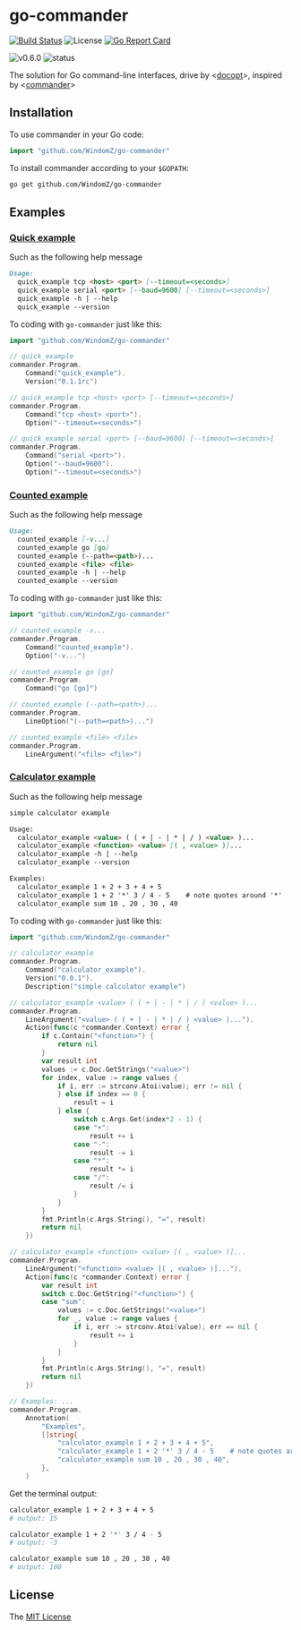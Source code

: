 # go-commander
[![Build Status](https://travis-ci.org/WindomZ/go-commander.svg?branch=master)](https://travis-ci.org/WindomZ/go-commander)
![License](https://img.shields.io/badge/license-MIT-green.svg)
[![Go Report Card](https://goreportcard.com/badge/github.com/WindomZ/go-commander)](https://goreportcard.com/report/github.com/WindomZ/go-commander)

![v0.6.0](https://img.shields.io/badge/version-v0.6.0-orange.svg)
![status](https://img.shields.io/badge/status-beta-yellow.svg)

The solution for Go command-line interfaces, 
drive by <[docopt](https://github.com/docopt/docopt.go)>, 
inspired by <[commander](https://github.com/tj/commander.js)>

## Installation

To use commander in your Go code:

```go
import "github.com/WindomZ/go-commander"
```

To install commander according to your `$GOPATH`:

```bash
go get github.com/WindomZ/go-commander
```

## Examples

### [Quick example](https://github.com/WindomZ/go-commander/blob/master/examples/quick_example/quick_example.go)

Such as the following help message

```markdown
Usage:
  quick_example tcp <host> <port> [--timeout=<seconds>]
  quick_example serial <port> [--baud=9600] [--timeout=<seconds>]
  quick_example -h | --help
  quick_example --version
```

To coding with `go-commander` just like this:

```go
import "github.com/WindomZ/go-commander"

// quick_example
commander.Program.
	Command("quick_example").
	Version("0.1.1rc")

// quick_example tcp <host> <port> [--timeout=<seconds>]
commander.Program.
	Command("tcp <host> <port>").
	Option("--timeout=<seconds>")

// quick_example serial <port> [--baud=9600] [--timeout=<seconds>]
commander.Program.
	Command("serial <port>").
	Option("--baud=9600").
	Option("--timeout=<seconds>")
```

### [Counted example](https://github.com/WindomZ/go-commander/blob/master/examples/counted_example/counted_example.go)

Such as the following help message

```markdown
Usage:
  counted_example [-v...]
  counted_example go [go]
  counted_example (--path=<path>)...
  counted_example <file> <file>
  counted_example -h | --help
  counted_example --version
```

To coding with `go-commander` just like this:

```go
import "github.com/WindomZ/go-commander"

// counted_example -v...
commander.Program.
	Command("counted_example").
	Option("-v...")

// counted_example go [go]
commander.Program.
	Command("go [go]")

// counted_example (--path=<path>)...
commander.Program.
	LineOption("(--path=<path>)...")

// counted_example <file> <file>
commander.Program.
	LineArgument("<file> <file>")
```

### [Calculator example](https://github.com/WindomZ/go-commander/blob/master/examples/calculator_example/calculator_example.go)

Such as the following help message

```markdown
simple calculator example

Usage:
  calculator_example <value> ( ( + | - | * | / ) <value> )...
  calculator_example <function> <value> [( , <value> )]...
  calculator_example -h | --help
  calculator_example --version

Examples:
  calculator_example 1 + 2 + 3 + 4 + 5
  calculator_example 1 + 2 '*' 3 / 4 - 5    # note quotes around '*'
  calculator_example sum 10 , 20 , 30 , 40
```

To coding with `go-commander` just like this:

```go
import "github.com/WindomZ/go-commander"

// calculator_example
commander.Program.
	Command("calculator_example").
	Version("0.0.1").
	Description("simple calculator example")

// calculator_example <value> ( ( + | - | * | / ) <value> )...
commander.Program.
	LineArgument("<value> ( ( + | - | * | / ) <value> )...").
	Action(func(c *commander.Context) error {
		if c.Contain("<function>") {
			return nil
		}
		var result int
		values := c.Doc.GetStrings("<value>")
		for index, value := range values {
			if i, err := strconv.Atoi(value); err != nil {
			} else if index == 0 {
				result = i
			} else {
				switch c.Args.Get(index*2 - 1) {
				case "+":
					result += i
				case "-":
					result -= i
				case "*":
					result *= i
				case "/":
					result /= i
				}
			}
		}
		fmt.Println(c.Args.String(), "=", result)
		return nil
	})

// calculator_example <function> <value> [( , <value> )]...
commander.Program.
	LineArgument("<function> <value> [( , <value> )]...").
	Action(func(c *commander.Context) error {
		var result int
		switch c.Doc.GetString("<function>") {
		case "sum":
			values := c.Doc.GetStrings("<value>")
			for _, value := range values {
				if i, err := strconv.Atoi(value); err == nil {
					result += i
				}
			}
		}
		fmt.Println(c.Args.String(), "=", result)
		return nil
	})

// Examples: ...
commander.Program.
	Annotation(
		"Examples",
		[]string{
			"calculator_example 1 + 2 + 3 + 4 + 5",
			"calculator_example 1 + 2 '*' 3 / 4 - 5    # note quotes around '*'",
			"calculator_example sum 10 , 20 , 30 , 40",
		},
	)
```

Get the terminal output:
```bash
calculator_example 1 + 2 + 3 + 4 + 5
# output: 15

calculator_example 1 + 2 '*' 3 / 4 - 5
# output: -3

calculator_example sum 10 , 20 , 30 , 40
# output: 100
```

## License

The [MIT License](https://github.com/WindomZ/gitclone/blob/master/LICENSE)
